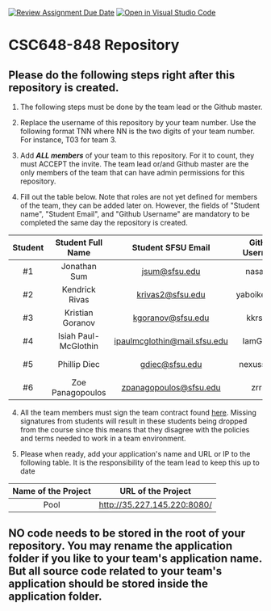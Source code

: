 [![Review Assignment Due Date](https://classroom.github.com/assets/deadline-readme-button-24ddc0f5d75046c5622901739e7c5dd533143b0c8e959d652212380cedb1ea36.svg)](https://classroom.github.com/a/Js4uHtYT)
[![Open in Visual Studio Code](https://classroom.github.com/assets/open-in-vscode-718a45dd9cf7e7f842a935f5ebbe5719a5e09af4491e668f4dbf3b35d5cca122.svg)](https://classroom.github.com/online_ide?assignment_repo_id=11691892&assignment_repo_type=AssignmentRepo)
# CSC648-848 Repository

## Please do the following steps right after this repository is created.

1. The following steps must be done by the team lead or the Github master. 

2. Replace the username of this repository by your team number. Use the following format TNN where NN is the two digits of your team number. For instance, T03 for team 3. 

2. Add ***ALL members*** of your team to this repository. For it to count, they must ACCEPT the invite. The team lead or/and Github master are the only members of the team that can have admin permissions for this repository. 

3. Fill out the table below. Note that roles are not yet defined for members of the team, they can be added later on. However, the fields of "Student name", "Student Email", and "Github Username" are mandatory to be completed the same day the repository is created. 


| Student      | Student Full Name |Student SFSU Email | GitHub Username | Discord Username   |       Role       |
|    :---:     |   :---:           |       :---:       |     :---:       |        :---:       |:----------------:| 
|      #1      |    Jonathan Sum   |     jsum@sfsu.edu |    nasalito9    |      hoe2          |  Database Duke   |
|      #2      |  Kendrick Rivas   |  krivas2@sfsu.edu |  yaboikendrick  |  kendrickkrivas    |   Github Guru    |
|      #3      |  Kristian Goranov |  kgoranov@sfsu.edu|  kkrstchn       |  bonemaster7977    |  Frontend Lead   |
|      #4      |Isiah Paul-McGlothin|ipaulmcglothin@mail.sfsu.edu|IamGemek|     gemek         | Backend Baron II |
|      #5      |  Phillip Diec     |     gdiec@sfsu.edu|   nexusstar12   |      Nexusstar     | Backend Baron I  |
|      #6      |  Zoe Panagopoulos |zpanagopoulos@sfsu.edu| zrrrpy       |       zrrrpy       |    Team Lead     |


4. All the team members must sign the team contract found [here](https://forms.gle/dxATAsa9isXKbcBn7). Missing signatures from students will result in these students being dropped from the course since this means that they disagree with the policies and terms needed to work in a team environment. 

4. Please when ready, add your application's name and URL or IP to the following table. It is the responsibility of the team lead to keep this up to date 

| Name of the Project |         URL of the Project          | 
|:-------------------:|:-----------------------------------:|
|        Pool         | http://35.227.145.220:8080/         |
 

## NO code needs to be stored in the root of your repository. You may rename the application folder if you like to your team's application name. But all source code related to your team's application should be stored inside the application folder.
